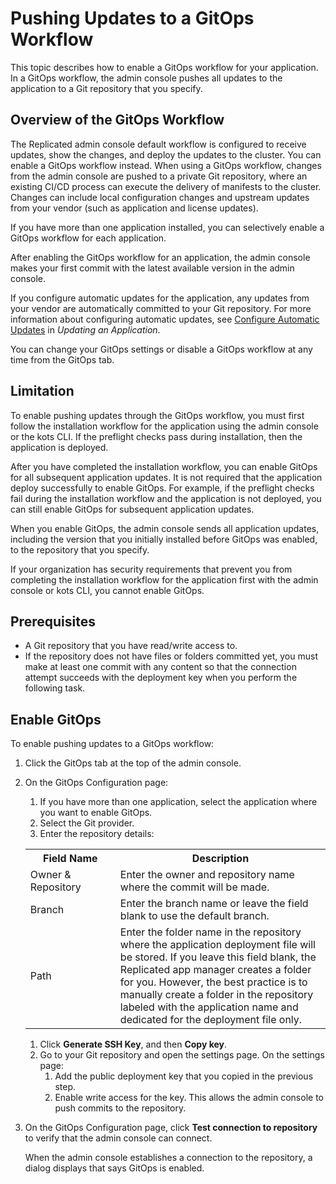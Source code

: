 # Pushing Updates to a GitOps Workflow

This topic describes how to enable a GitOps workflow for your application. In a GitOps workflow, the admin console pushes all updates to the application to a Git repository that you specify.

## Overview of the GitOps Workflow

The Replicated admin console default workflow is configured to receive updates, show the changes, and deploy the updates to the cluster. You can enable a GitOps workflow instead. When using a GitOps workflow, changes from the admin console are pushed to a private Git repository, where an existing CI/CD process can execute the delivery of manifests to the cluster. Changes can include local configuration changes and upstream updates from your vendor (such as application and license updates).

If you have more than one application installed, you can selectively enable a GitOps workflow for each application.

After enabling the GitOps workflow for an application, the admin console makes your first commit with the latest available version in the admin console.

If you configure automatic updates for the application, any updates from your vendor are automatically committed to your Git repository. For more information about configuring automatic updates, see [Configure Automatic Updates](updating-apps#configure-automatic-updates) in _Updating an Application_.

You can change your GitOps settings or disable a GitOps workflow at any time from the GitOps tab.

## Limitation

To enable pushing updates through the GitOps workflow, you must first follow the installation workflow for the application using the admin console or the kots CLI. If the preflight checks pass during installation, then the application is deployed.

After you have completed the installation workflow, you can enable GitOps for all subsequent application updates. It is not required that the application deploy successfully to enable GitOps. For example, if the preflight checks fail during the installation workflow and the application is not deployed, you can still enable GitOps for subsequent application updates.

When you enable GitOps, the admin console sends all application updates, including the version that you initially installed before GitOps was enabled, to the repository that you specify.

If your organization has security requirements that prevent you from completing the installation workflow for the application first with the admin console or kots CLI, you cannot enable GitOps.

## Prerequisites

- A Git repository that you have read/write access to.
- If the repository does not have files or folders committed yet, you must make at least one commit with any content so that the connection attempt succeeds with the deployment key when you perform the following task.

## Enable GitOps

To enable pushing updates to a GitOps workflow:

1. Click the GitOps tab at the top of the admin console.

1. On the GitOps Configuration page:

    1. If you have more than one application, select the application where you want to enable GitOps.
    1. Select the Git provider.
    1. Enter the repository details:

      <table>
        <tr>
          <th width="30%">Field Name</th>
          <th width="70%">Description</th>
        </tr>
        <tr>
          <td>Owner & Repository</td>
          <td>Enter the owner and repository name where the commit will be made.</td>
        </tr>
        <tr>
          <td>Branch</td>
          <td>Enter the branch name or leave the field blank to use the default branch.</td>
        </tr>
        <tr>
          <td>Path</td>
          <td>Enter the folder name in the repository where the application deployment file will be stored. If you leave this field blank, the Replicated app manager creates a folder for you. However, the best practice is to manually create a folder in the repository labeled with the application name and dedicated for the deployment file only.</td>
          </tr>
      </table>

    1. Click **Generate SSH Key**, and then **Copy key**.
    1. Go to your Git repository and open the settings page. On the settings page:
       1. Add the public deployment key that you copied in the previous step.
       1. Enable write access for the key. This allows the admin console to push commits to the repository.

1. On the GitOps Configuration page, click **Test connection to repository** to verify that the admin console can connect.

    When the admin console establishes a connection to the repository, a dialog displays that says GitOps is enabled.
